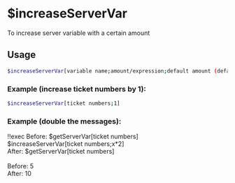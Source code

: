 # $increaseServerVar

To increase server variable with a certain amount

## Usage

```bash
$increaseServerVar[variable name;amount/expression;default amount (default is 0)]
```

### Example (increase ticket numbers by 1):
```bash
$increaseServerVar[ticket numbers;1]


```

### Example (double the messages):
<discord-messages>
          <discord-message :bot="false" role-color="#ffcc9a" author="Member">
        !!exec Before: $getServerVar[ticket numbers]<br>$increaseServerVar[ticket numbers;x*2]<br>After: $getServerVar[ticket numbers]<br><br>
          </discord-message>
          <discord-message :bot="true" role-color="#0099ff" author="Custom Command" avatar="https://media.discordapp.net/avatars/725721249652670555/781224f90c3b841ba5b40678e032f74a.webp">
        Before: 5<br>After: 10
        </discord-message>
</discord-messages>